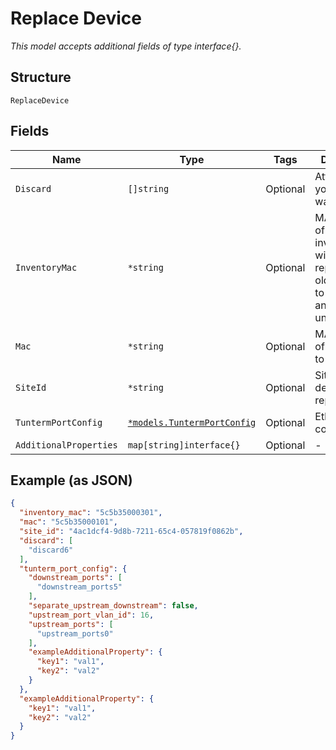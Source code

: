 
# Replace Device

*This model accepts additional fields of type interface{}.*

## Structure

`ReplaceDevice`

## Fields

| Name | Type | Tags | Description |
|  --- | --- | --- | --- |
| `Discard` | `[]string` | Optional | Attributes that you don’t want to copy |
| `InventoryMac` | `*string` | Optional | MAC Address of the inventory that will be replacing the old one. It has to be claimed and unassigned |
| `Mac` | `*string` | Optional | MAC Address of the device to replace |
| `SiteId` | `*string` | Optional | Site_id of the device to be replaced |
| `TuntermPortConfig` | [`*models.TuntermPortConfig`](../../doc/models/tunterm-port-config.md) | Optional | Ethernet port configurations |
| `AdditionalProperties` | `map[string]interface{}` | Optional | - |

## Example (as JSON)

```json
{
  "inventory_mac": "5c5b35000301",
  "mac": "5c5b35000101",
  "site_id": "4ac1dcf4-9d8b-7211-65c4-057819f0862b",
  "discard": [
    "discard6"
  ],
  "tunterm_port_config": {
    "downstream_ports": [
      "downstream_ports5"
    ],
    "separate_upstream_downstream": false,
    "upstream_port_vlan_id": 16,
    "upstream_ports": [
      "upstream_ports0"
    ],
    "exampleAdditionalProperty": {
      "key1": "val1",
      "key2": "val2"
    }
  },
  "exampleAdditionalProperty": {
    "key1": "val1",
    "key2": "val2"
  }
}
```

